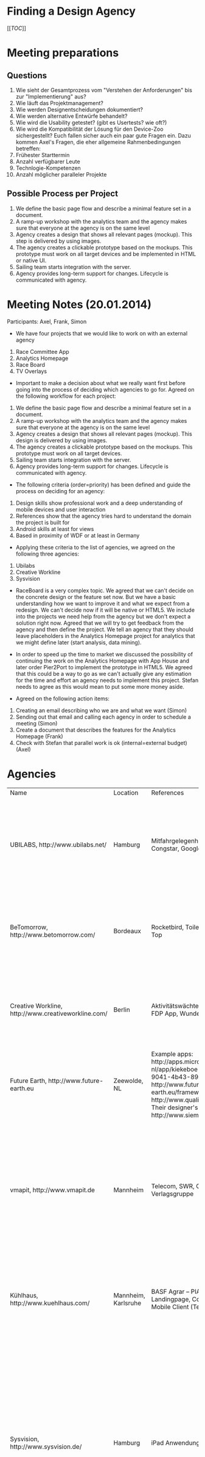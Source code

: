 # Finding a Design Agency

[[_TOC_]]

# Meeting preparations

## Questions

1. Wie sieht der Gesamtprozess vom "Verstehen der Anforderungen" bis zur 
"Implementierung" aus? 
2. Wie läuft das Projektmanagement? 
3. Wie werden Designentscheidungen dokumentiert? 
4. Wie werden alternative Entwürfe behandelt? 
5. Wie wird die Usability getestet? (gibt es Usertests? wie oft?) 
6. Wie wird die Kompatibilität der Lösung für den Device-Zoo sichergestellt? 
Euch fallen sicher auch ein paar gute Fragen ein. Dazu kommen Axel's 
Fragen, die eher allgemeine Rahmenbedingungen betreffen: 
7. Frühester Starttermin 
8. Anzahl verfügbarer Leute 
9. Technlogie-Kompetenzen 
10. Anzahl möglicher paralleler Projekte

## Possible Process per Project

1. We define the basic page flow and describe a minimal feature set in a document.
2. A ramp-up workshop with the analytics team and the agency makes sure that everyone at the agency is on the same level
3. Agency creates a design that shows all relevant pages (mockup). This step is delivered by using images.
4. The agency creates a clickable prototype based on the mockups. This prototype must work on all target devices and be implemented in HTML or native UI.
5. Sailing team starts integration with the server.
6. Agency provides long-term support for changes. Lifecycle is communicated with agency.


# Meeting Notes (20.01.2014)

Participants: Axel, Frank, Simon

- We have four projects that we would like to work on with an external agency

1. Race Committee App
2. Analytics Homepage
3. Race Board
4. TV Overlays

- Important to make a decision about what we really want first before going into the process of deciding which agencies to go for. Agreed on the following workflow for each project:

1. We define the basic page flow and describe a minimal feature set in a document.
2. A ramp-up workshop with the analytics team and the agency makes sure that everyone at the agency is on the same level
3. Agency creates a design that shows all relevant pages (mockup). This design is delivered by using images.
4. The agency creates a clickable prototype based on the mockups. This prototype must work on all target devices.
5. Sailing team starts integration with the server.
6. Agency provides long-term support for changes. Lifecycle is communicated with agency.

- The following criteria (order=priority) has been defined and guide the process on deciding for an agency:

1. Design skills show professional work and a deep understanding of mobile devices and user interaction
2. References show that the agency tries hard to understand the domain the project is built for
3. Android skills at least for views
4. Based in proximity of WDF or at least in Germany

- Applying these criteria to the list of agencies, we agreed on the following three agencies:

1. Ubilabs
2. Creative Workline
3. Sysvision

- RaceBoard is a very complex topic. We agreed that we can't decide on the concrete design or the feature set now. But we have a basic understanding how we want to improve it and what we expect from a redesign. We can't decide now if it will be native or HTML5. We include into the projects we need help from the agency but we don't expect a solution right now. Agreed that we will try to get feedback from the agency and then define the project. We tell an agency that they should leave placeholders in the Analytics Homepage project for analytics that we might define later (start analysis, data mining).

- In order to speed up the time to market we discussed the possibility of continuing the work on the Analytics Homepage with App House and later order Pier2Port to implement the prototype in HTML5. We agreed that this could be a way to go as we can't actually give any estimation for the time and effort an agency needs to implement this project. Stefan needs to agree as this would mean to put some more money aside.

- Agreed on the following action items:

1. Creating an email describing who we are and what we want (Simon)
2. Sending out that email and calling each agency in order to schedule a meeting (Simon)
3. Create a document that describes the features for the Analytics Homepage (Frank)
4. Check with Stefan that parallel work is ok (internal=external budget) (Axel)

# Agencies

<table>
  <tr>
     <td>Name</td>
     <td>Location</td>
     <td>References</td>
     <td>Notes</td>
     <td>Contact</td>
  </tr>
  <tr>
     <td>UBILABS, http://www.ubilabs.net/</td>
     <td>Hamburg</td>
     <td>Mitfahrgelegenheit, Swiss Post, Congstar, Google IO Sandbox</td>
     <td>They seem to have great experience with non-native mobile apps. Until now they have released two Android apps (Hamburg City, Deals@KKiosk) that look good.</td>
     <td>Samuel Oey, oey@ubilabs.net</td>
  </tr>
  <tr>
     <td>BeTomorrow, http://www.betomorrow.com/</td>
     <td>Bordeaux</td>
     <td>Rocketbird, Toilet Finder, Paris Metro Top</td>
     <td>They don't seem to have any experience with Android apps. They mostly do iOS applications and also seem to be focused on games.</td>
     <td></td>
  </tr>
  <tr>
     <td>Creative Workline, http://www.creativeworkline.com/</td>
     <td>Berlin</td>
     <td>Aktivitätswächter, Gutschein des Tages, FDP App, Wunderlist</td>
     <td>Seem to have some experience with mobile apps including Android Platform. References look quite good.</td>
     <td></td>
  </tr>
  <tr>
     <td>Future Earth, http://www.future-earth.eu</td>
     <td>Zeewolde, NL</td>
     <td>Example apps: http://apps.microsoft.com/windows/nl-nl/app/kiekeboe-world/5acf1e9c-9041-4b43-89d2-902b06bdef06, http://www.future-earth.eu/framework/, http://www.qualitycounts.eu/about.html.<br>
         Their designer's web site: http://www.siemenvandijk.nl/</td>
     <td>Their greatest benefit is an in-depth knowledge of GWT, paired with what seem to be reasonable design skills.</td>
     <td></td>
  </tr>
  <tr>
     <td>vmapit, http://www.vmapit.de</td>
     <td>Mannheim</td>
     <td>Telecom, SWR, Cornelsen Verlagsgruppe</td>
     <td>These guys are coming from server side development and moved into mobile development 4 years ago. They have good understanding of both domains but probably don't have good designers in the team (have to check).</td>
     <td></td>
  </tr>
  <tr>
     <td>Kühlhaus, http://www.kuehlhaus.com/</td>
     <td>Mannheim, Karlsruhe</td>
     <td>BASF Agrar – PIA App, GLS Landingpage, Communication Platform Mobile Client (Telekom)</td>
     <td>Design looks a bit aged but ok. They do not seem to have any experience with Android but mobile HTML looks ok.</td>
     <td></td>
  </tr>
  <tr>
     <td>Sysvision, http://www.sysvision.de/</td>
     <td>Hamburg</td>
     <td>iPad Anwendung für Lufthansa</td>
     <td>Design skills look ok. iPad App for Lufthansa looks good that also holds for the dispatch management. Seems that they also have skills in Android development. Jens: Good, effective colabortation for STG Training app. Assuming decent backend skills. Unwillling to use cross-platform technology, native-only.</td>
     <td>Daniel Wischer, daniel.wischer@sysvision.de</td>
  </tr>
  <tr>
     <td>http://www.nodapo.de/</td>
     <td>Hamburg</td>
     <td>
ELBNAH IT-SYSTEME GmbH
Ansprechpartner Herr Pascal Oblonczek
E-Mail: pco@elbnah.com
Telefon: 040 / 55 61 30 13
<br><br>
Drupaldise UG (haftungsbeschränkt)
Ansprechpartner Herr Christian Steiger
E-Mail: christian.steiger@drupaldise.com
Telefon: 040 / 22 81 72 62 0
</td>
     <td>Jens: Alexander Poschmann made diploma thesis with GWT <br> Simon: Looking techie and inexperienced</td>
     <td>Alexander Poschmann a.poschmann@nodapo.de</td>
  </tr>
  <tr>
     <td>http://www.arcbees.com/</td>
     <td>Montreal !!</td>
     <td></td>
     <td>Jens: Met at GWT.create. Have two members in GWT board.</td>
     <td></td>
  </tr>
  <tr>
     <td>http://www.oio.de/</td>
     <td>Mannheim, Karlsruhe</td>
     <td></td>
     <td>Jens: Met at GWT.create.</td>
     <td></td>
  </tr>
</table>

# Final Decision

## Decision Matrix

<table>
<tr>
  <td>Objective</td>
  <td>Sovanta (Heidelberg)</td>
  <td>Ubilabs (Hamburg)</td>
  <td>Digital Sunray (Wien)</td>
  <td>Creative Workline (Berlin)</td>
  <td>GMR (London)</td>
  <td>Pier2Port (Hamburg)</td>
</tr>
<tr>
  <td>Office Location</td>
  <td>++</td>
  <td>+ (STG)</td>
  <td>0</td>
  <td>0</td>
  <td>0</td>
  <td>+</td>
</tr>
<tr>
  <td>Mobile HTML Knowledge, References and Developers?</td>
  <td>++</td>
  <td>++</td>
  <td>+</td>
  <td>++</td>
  <td>?</td>
  <td>+</td>
</tr>
<tr>
  <td>Android Knowledge, References and Developers?</td>
  <td>+ (more iOS)</td>
  <td>+</td>
  <td>++</td>
  <td>++</td>
  <td>? (no news)</td>
  <td>0</td>
</tr>
<tr>
  <td>iOS skills, References and Developers?</td>
  <td>++</td>
  <td>++</td>
  <td>+</td>
  <td>+</td>
  <td>?</td>
  <td>0</td>
</tr>
<tr>
  <td>Professional Meeting at the office in terms of preparation and participants?</td>
  <td>++</td>
  <td>++</td>
  <td>+</td>
  <td>-</td>
  <td>0</td>
  <td>0</td>
</tr>
<tr>
  <td>GWT Knowledge?</td>
  <td>0</td>
  <td>0</td>
  <td>0</td>
  <td>0</td>
  <td>0</td>
  <td>0</td>
</tr>
<tr>
  <td>Technical Knowledge (GIT, Web-Technologies, Programming Languages)?</td>
  <td>+</td>
  <td>+</td>
  <td>+</td>
  <td>+</td>
  <td>+</td>
  <td>+</td>
</tr>
<tr>
  <td>Knowledge of Sailing Domain?</td>
  <td>0</td>
  <td>0</td>
  <td>0</td>
  <td>0</td>
  <td>++</td>
  <td>+</td>
</tr>
<tr>
  <td>Transformation of domain knowledge to design ideas (general)*</td>
  <td>+</td>
  <td>++</td>
  <td>-</td>
  <td>+</td>
  <td>0</td>
  <td>+</td>
</tr>
<tr>
  <td>Team size of developers and designers (10+)?</td>
  <td>++ (30)</td>
  <td>+ (20)</td>
  <td>0 (10)</td>
  <td>0 (10)</td>
  <td>++ (30)</td>
  <td>0 (10)</td>
</tr>
<tr>
  <td>SAP Preferred Supplier?</td>
  <td>+</td>
  <td>0</td>
  <td>0</td>
  <td>0</td>
  <td>0</td>
  <td>0</td>
</tr>
<tr>
  <td>Cost per day (developer)</td>
  <td>- (~1000)</td>
  <td>0 (~800)</td>
  <td>0 (~800)</td>
  <td>+ (~700)</td>
  <td>- (~900)</td>
  <td>- (~900)</td>
</tr>
<tr>
  <td>Task (Redesign of Homepage)</td>
  <td>++</td>
  <td>++</td>
  <td>-</td>
  <td>0</td>
  <td>0</td>
  <td>0</td>
</tr>
<tr>
  <td>Argumentation of task solution*</td>
  <td>0</td>
  <td>++</td>
  <td>+</td>
  <td>0</td>
  <td>0</td>
  <td>0</td>
</tr>
<tr>
  <td>Transformation of domain knowledge to design ideas (Homepage task)*</td>
  <td>+</td>
  <td>++</td>
  <td>-</td>
  <td>0</td>
  <td>0</td>
  <td>0</td>
</tr>
<tr>
  <td>Sympathy factor (gut feeling)</td>
  <td>0</td>
  <td>++</td>
  <td>0</td>
  <td>+</td>
  <td>0</td>
  <td>++</td>
</tr>
<tr>
  <td>&nbsp;</td>
  <td><b>16</b></td>
  <td><b>20</b></td>
  <td>5</td>
  <td>9</td>
  <td>3</td>
  <td>5</td>
</tr>
</table>

Items marked with * have a heigher weight in theory. This weight is not reflected in the bare numbers.

## Pros/Cons

<table>
<tr>
  <td>Objective</td>
  <td>Sovanta (Heidelberg)</td>
  <td>Ubilabs (Hamburg)</td>
</tr>
<tr>
  <td>Pros</td>
  <td><ul><li>Project is supported by Claus Heinrich (CEO)</li><li>Professional processes and environment</li><li> Near to SAP headquarters</li><li>Big, scalable team</li></ul></td>
  <td><ul><li>Excellect design and user interaction understanding -> best prototype</li><li>CEO's are coming from the 'visual communication' world</li><li>Experience with map based solutions -> Google-Maps partner</li><li>Project references fit better to our project.</ul></td>
</tr>
<tr>
  <td>Cons</td>
  <td><ul><li>Expensive</li><li>We did not meet the people who made the prototype</li><li>People from the enterprise world -> not clear how flexible in dynamic event situations</li><li>We did not get a handout of the prototype</li></ul></td>
  <td><ul><li>Small team, probably not scalable</li><li>Hamburg based -> communication overhead</li></ul></td>
</tr>
</table>

## Resumee

Two two only serious contenders in the process eventually turned out to be Sovanta and Ubilabs. After both agencies had presented themselves professionally and well-prepared at their respective offices, had listened carefully and created serious enthusiasm around the project, we tasked them with a tiny test project to better allow us to differentiate their skills and processes. In short, we asked them to spend a day or two into the re-design of our landing page sapsailing.com.

Both completed the task in time, and we had both present their results and findings to our team. The Sovanta presentation demonstrated that they spent serious effort in understanding the domain. The scribbles they showed were OK but not overwhelming. The explanations of how they got there and why things were proposed the way they were was not entirely satisfactory to us. There was a very strong focus on a live video feed which is not always present. Some ideas such as the world map of events were nice and showed that Sovanta worked their way into the domain.

Ubilabs presented a flawless and incredibly great design. With a lot less effort they had reached a clearer structure and were able to explain exactly why they did what and how. They conveyed the "Apple" feeling we had so long been looking for. Simple but not simplistic; beautiful, yet functional, combined with a solid understanding of the domain, given the comparably little effort they were able to put in. Their greatest skills are undoubtedly in the areas that we require the most.

The working relation and the communication style worked better for all of our team in the Ubilabs case. We consider this an important aspect when it comes to a long-term working relation, and we are convinced that it outweighs the additional cost and effort incurred by the remoteness of their office location. Their significantly lower price, though certainly not the main criteria, helps in making their offer even more attractive. Ubilabs has a strong focus on anything geo-spatial as shown in theire rerefences and is Google Maps Premier Partner, adding lots of specific know-how to the project when it comes to the visualization of spatial data as we have it for the SAP Sailing Analytics.

Last but not least, we felt that for Ubilabs, being a small, excellent and very ambitious company, the project will mean more to them than it would mean to Sovanta, giving the project more priority and the best of skills the company has to offer.

All things considered, we think that partnering with Ubilabs will lead to better results at lower cost which is what we want. Although it was a close call, our thoughts are backed by the evaluation matrix above, which gives Ubilabs a four-point edge over Sovanta.